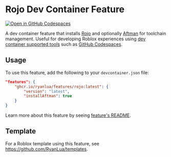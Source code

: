 # Rojo Dev Container Feature

[![Open in GitHub Codespaces](https://github.com/codespaces/badge.svg)](https://codespaces.new/RyanLua/features?quickstart=1)

A dev container feature that installs [Rojo](https://rojo.space/) and optionally [Aftman](https://github.com/LPGhatguy/aftman) for toolchain management. Useful for developing Roblox experiences using [dev container supported tools](https://containers.dev/supporting.html) such as [GitHub Codespaces](https://github.com/features/codespaces).

## Usage

To use this feature, add the following to your `devcontainer.json` file:

```json
"features": {
	"ghcr.io/ryanlua/features/rojo:latest": {
		"version": "latest",
		"installAftman": true
	}
}
```

Learn more about this feature by seeing [feature's README](https://github.com/RyanLua/features/tree/main/src/rojo).

## Template

For a Roblox template using this feature, see https://github.com/RyanLua/templates.
